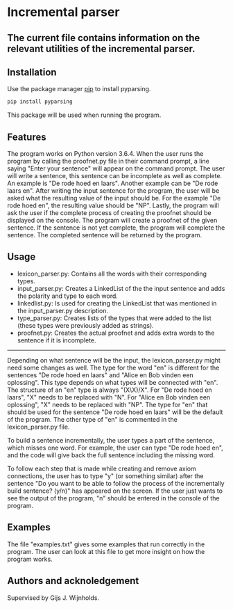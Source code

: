  # Incremental parser

The current file contains information on the relevant utilities of the incremental parser. 
---  

## Installation
Use the package manager [pip](https://pip.pypa.io/en/stable/) to install pyparsing.

```bash
pip install pyparsing
```
 This package will be used when running the program. 
 
## Features
The program works on Python version 3.6.4. When the user runs the program by calling the proofnet.py file in their command prompt, 
a line saying "Enter your sentence" will appear on the command prompt. The user will write a sentence, this sentence can be 
incomplete as well as complete. An example is "De rode hoed en laars". Another example can be "De rode laars en". After writing the input sentence for the program, the user will be asked what the resulting value of the input should be. For the example "De rode hoed en", the resulting value should be "NP". Lastly, the program will ask the user if the complete process of creating the proofnet should be displayed on the console. 
The program will create a proofnet of the given sentence. If the sentence is not yet complete, the program will complete the sentence. The completed sentence will be returned by the program.

## Usage
 * lexicon_parser.py:
 Contains all the words with their corresponding types.
 * input_parser.py:
 Creates a LinkedList of the the input sentence and adds the polarity and type to each word.
 * linkedlist.py:
 Is used for creating the LinkedList that was mentioned in the input_parser.py description.
 * type_parser.py:
 Creates lists of the types that were added to the list (these types were previously added as strings).
 * proofnet.py:
 Creates the actual proofnet and adds extra words to the sentence if it is incomplete.
 -------
 Depending on what sentence will be the input, the lexicon_parser.py might need some changes as well. The type for the word "en" is different for the sentences "De rode hoed en laars" and "Alice en Bob vinden een oplossing". This type depends on what types will be connected with "en". The structure of an "en" type is always "(X\X)/X". For "De rode hoed en laars", "X" needs to be replaced with "N". For "Alice en Bob vinden een oplossing", "X" needs to be replaced with "NP". The type for "en" that should be used for the sentence "De rode hoed en laars" will be the default of the program. The other type of "en" is commented in the lexicon_parser.py file.
 
 To build a sentence incrementally, the user types a part of the sentence, which misses one word. For example, the user can type "De rode hoed en", and the code will give back the full sentence including the missing word.
 
 To follow each step that is made while creating and remove axiom connections, the user has to type "y" (or something similar) after the sentence "Do you want to be able to follow the process of the incrementally build sentence? (y/n)" has appeared on the screen. If the user just wants to see the output of the program, "n" should be entered in the console of the program. 
 
## Examples
 The file "examples.txt" gives some examples that run correctly in the program. The user can look at this file to get more insight on how
  the program works.
 
 
## Authors and acknoledgement
 Supervised by Gijs J. Wijnholds.
  
